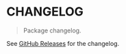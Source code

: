 # CHANGELOG

> Package changelog.

See [GitHub Releases](https://github.com/stdlib-js/stats-base-dists-triangular-entropy/releases) for the changelog.